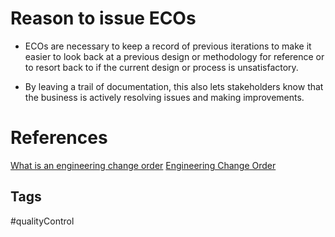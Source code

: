 # Reason to issue ECOs  

* ECOs are necessary to keep a record of previous iterations to make it easier to look back at a previous design or methodology for reference or to resort back to if the current design or process is unsatisfactory.

* By leaving a trail of documentation, this also lets stakeholders know that the business is actively resolving issues and making improvements.

# References
[What is an engineering change order](https://versae.com/engineering-change-order/)
[Engineering Change Order](../202110242324)

## Tags
#qualityControl
